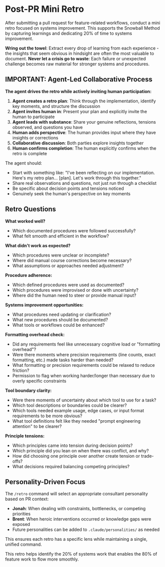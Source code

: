 # Post-PR Mini Retro

After submitting a pull request for feature-related workflows, conduct a mini retro focused on systems improvement. This supports the Snowball Method by capturing learnings and dedicating 20% of time to systems improvement.

**Wring out the towel**: Extract every drop of learning from each experience - the insights that seem obvious in hindsight are often the most valuable to document. **Never let a crisis go to waste**: Each failure or unexpected challenge becomes raw material for stronger systems and procedures.

## IMPORTANT: Agent-Led Collaborative Process

**The agent drives the retro while actively inviting human participation:**

1. **Agent creates a retro plan**: Think through the implementation, identify key moments, and structure the discussion
2. **Agent invites human in**: Present your plan and explicitly invite the human to participate
3. **Agent leads with substance**: Share your genuine reflections, tensions observed, and questions you have
4. **Human adds perspective**: The human provides input where they have insights or corrections
5. **Collaborative discussion**: Both parties explore insights together
6. **Human confirms completion**: The human explicitly confirms when the retro is complete

The agent should:
- Start with something like: "I've been reflecting on our implementation. Here's my retro plan... [plan]. Let's work through this together."
- Share real observations and questions, not just run through a checklist
- Be specific about decision points and tensions noticed
- Genuinely seek the human's perspective on key moments

## Retro Questions

**What worked well?**
- Which documented procedures were followed successfully?
- What felt smooth and efficient in the workflow?

**What didn't work as expected?**
- Which procedures were unclear or incomplete?
- Where did manual course corrections become necessary?
- What assumptions or approaches needed adjustment?

**Procedure adherence:**
- Which defined procedures were used as documented?
- Which procedures were improvised or done with uncertainty?
- Where did the human need to steer or provide manual input?

**Systems improvement opportunities:**
- What procedures need updating or clarification?
- What new procedures should be documented?
- What tools or workflows could be enhanced?

**Formatting overhead check:**
- Did any requirements feel like unnecessary cognitive load or "formatting overhead"?
- Were there moments where precision requirements (line counts, exact formatting, etc.) made tasks harder than needed?
- What formatting or precision requirements could be relaxed to reduce friction?
- Permission to flag when working harder/longer than necessary due to overly specific constraints

**Tool boundary clarity:**
- Were there moments of uncertainty about which tool to use for a task?
- Which tool descriptions or boundaries could be clearer?
- Which tools needed example usage, edge cases, or input format requirements to be more obvious?
- What tool definitions felt like they needed "prompt engineering attention" to be clearer?

**Principle tensions:**
- Which principles came into tension during decision points?
- Which principle did you lean on when there was conflict, and why?
- How did choosing one principle over another create tension or trade-offs?
- What decisions required balancing competing principles?

## Personality-Driven Focus

The `/retro` command will select an appropriate consultant personality based on PR context:
- **Jonah**: When dealing with constraints, bottlenecks, or competing priorities
- **Brent**: When heroic interventions occurred or knowledge gaps were exposed
- Future personalities can be added to `.claude/personalities/` as needed

This ensures each retro has a specific lens while maintaining a single, unified command.

This retro helps identify the 20% of systems work that enables the 80% of feature work to flow more smoothly.
